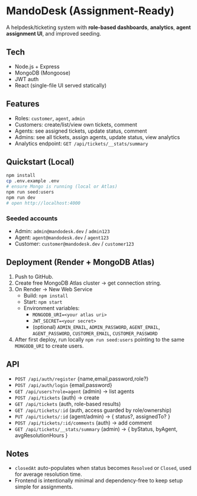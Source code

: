 # MandoDesk (Assignment-Ready)

A helpdesk/ticketing system with **role-based dashboards**, **analytics**, **agent assignment UI**, and improved seeding.

## Tech
- Node.js + Express
- MongoDB (Mongoose)
- JWT auth
- React (single-file UI served statically)

## Features
- Roles: `customer`, `agent`, `admin`
- Customers: create/list/view own tickets, comment
- Agents: see assigned tickets, update status, comment
- Admins: see all tickets, assign agents, update status, view analytics
- Analytics endpoint: `GET /api/tickets/__stats/summary`

## Quickstart (Local)
```bash
npm install
cp .env.example .env
# ensure Mongo is running (local or Atlas)
npm run seed:users
npm run dev
# open http://localhost:4000
```

### Seeded accounts
- Admin: `admin@mandodesk.dev` / `admin123`
- Agent: `agent@mandodesk.dev` / `agent123`
- Customer: `customer@mandodesk.dev` / `customer123`

## Deployment (Render + MongoDB Atlas)
1. Push to GitHub.
2. Create free MongoDB Atlas cluster → get connection string.
3. On Render → New Web Service
   - Build: `npm install`
   - Start: `npm start`
   - Environment variables:
     - `MONGODB_URI=<your atlas uri>`
     - `JWT_SECRET=<your secret>`
     - (optional) `ADMIN_EMAIL`, `ADMIN_PASSWORD`, `AGENT_EMAIL`, `AGENT_PASSWORD`, `CUSTOMER_EMAIL`, `CUSTOMER_PASSWORD`
4. After first deploy, run locally `npm run seed:users` pointing to the same `MONGODB_URI` to create users.

## API
- `POST /api/auth/register` {name,email,password,role?}
- `POST /api/auth/login` {email,password}
- `GET /api/users?role=agent` (admin) → list agents
- `POST /api/tickets` (auth) → create
- `GET /api/tickets` (auth, role-based results)
- `GET /api/tickets/:id` (auth, access guarded by role/ownership)
- `PUT /api/tickets/:id` (agent/admin) → { status?, assignedTo? }
- `POST /api/tickets/:id/comments` (auth) → add comment
- `GET /api/tickets/__stats/summary` (admin) → { byStatus, byAgent, avgResolutionHours }

## Notes
- `closedAt` auto-populates when status becomes `Resolved` or `Closed`, used for average resolution time.
- Frontend is intentionally minimal and dependency-free to keep setup simple for assignments.
